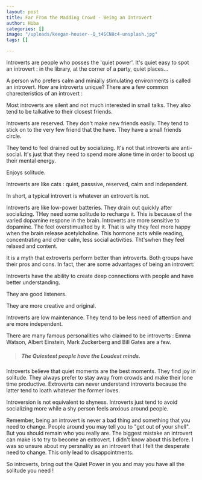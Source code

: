 ```yaml
---
layout: post
title: Far From the Madding Crowd - Being an Introvert
author: Hiba
categories: []
image: "/uploads/keegan-houser--Q_t4SCN8c4-unsplash.jpg"
tags: []

---
```

Introverts are people who posses the 'quiet power'. It's quiet easy to spot an introvert : in the library, at the corner of a party, quiet places...

A person who prefers calm and minially stimulating environments is called an introvert. How are introverts unique? There are a few common charecteristics of an introvert :

Most introverts are silent and not much interested in small talks. They also tend to be talkative to their closest friends.

Introverts are reserved. They don't make new friends easily. They tend to stick on to the very few friend that the have. They have a small friends circle.

They tend to feel drained out by socializing. It's not that introverts are anti-social. It's just that they need to spend more alone time in order to boost up their mental energy.

Enjoys solitude.

Introverts are like cats : quiet, passsive, reserved, calm and independent.

In short, a typical introvert is whatever an extrovert is not.

Introverts are like low-power batteries. They drain out quickly after socializing. THey need some solitude to recharge it. This is because of the varied dopamine respone in the brain. Introverts are more sensitive to dopamine. The feel overstimualted by it. That is why they feel more happy when the brain release acetylcholine. This hormone acts while reading, concentrating and other calm, less social activities. Tht'swhen they feel relaxed and content.

It is a myth that extroverts perform better than introverts. Both groups have their pros and cons. In fact, ther are some advantages of being an introvert:

Introverts have the ability to create deep connections with people and have better understanding.

They are good listeners.

They are more creative and original.

Introverts are low maintenance. They tend to be less need of attention and are more independent.

There are many famous personalities who claimed to be introverts : Emma Watson, Albert Einstein, Mark Zuckerberg and Bill Gates are a few.

> ##### _The Quiestest people have the Loudest minds._

Introverts believe that quiet moments are the best moments. They find joy in solitude. They always prefer to stay away from crowds and make their lone time productive. Extroverts can never understand introverts because the latter tend to loath whatever the former loves.

Introversion is not equivalent to shyness. Introverts just tend to avoid socializing more while a shy person feels anxious around people.

Remember, being an introvert is never a bad thing and something that you need to change. People around you may tell you to "get out of your shell". But you should remain who you really are. The biggest mistake an introvert can make is to try to become an extrovert. I didn't know about this before. I was so unsure about my persnality as an introvert that I felt the desperate need to change. This only lead to disappointments.

So introverts, bring out the Quiet Power in you and may you have all the solitude you need !